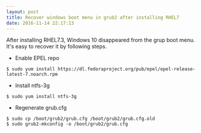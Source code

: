```yaml
---
layout: post
title: Recover windows boot menu in grub2 after installing RHEL7
date: 2016-11-14 22:17:13
---
```


After installing RHEL7.3, Windows 10 disappeared from the grup boot menu.
It's easy to recover it by following steps.

- Enable EPEL repo

```shell
$ sudo yum install https://dl.fedoraproject.org/pub/epel/epel-release-latest-7.noarch.rpm
```

- Install ntfs-3g

```shell
$ sudo yum install ntfs-3g
```

- Regenerate grub.cfg

```shell
$ sudo cp /boot/grub2/grub.cfg /boot/grub2/grub.cfg.old
$ sudo grub2-mkconfig -o /boot/grub2/grub.cfg
```
